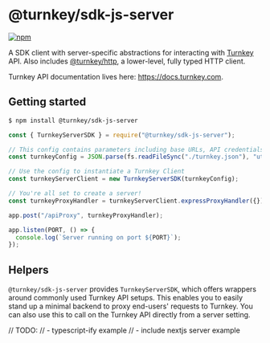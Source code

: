 # @turnkey/sdk-js-server

[![npm](https://img.shields.io/npm/v/@turnkey/http?color=%234C48FF)](https://www.npmjs.com/package/@turnkey/sdk-js-server)

A SDK client with server-specific abstractions for interacting with [Turnkey](https://turnkey.com) API. Also includes [@turnkey/http](https://www.npmjs.com/package/@turnkey/http), a lower-level, fully typed HTTP client.

Turnkey API documentation lives here: https://docs.turnkey.com.

## Getting started

```bash
$ npm install @turnkey/sdk-js-server
```

```js
const { TurnkeyServerSDK } = require("@turnkey/sdk-js-server");

// This config contains parameters including base URLs, API credentials, and org ID
const turnkeyConfig = JSON.parse(fs.readFileSync("./turnkey.json"), "utf8");

// Use the config to instantiate a Turnkey Client
const turnkeyServerClient = new TurnkeyServerSDK(turnkeyConfig);

// You're all set to create a server!
const turnkeyProxyHandler = turnkeyServerClient.expressProxyHandler({});

app.post("/apiProxy", turnkeyProxyHandler);

app.listen(PORT, () => {
  console.log(`Server running on port ${PORT}`);
});
```

## Helpers

`@turnkey/sdk-js-server` provides `TurnkeyServerSDK`, which offers wrappers around commonly used Turnkey API setups. This enables you to easily stand up a minimal backend to proxy end-users' requests to Turnkey. You can also use this to call on the Turnkey API directly from a server setting.

// TODO:
// - typescript-ify example
// - include nextjs server example
